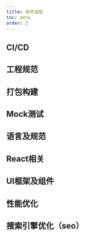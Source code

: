 ```yaml
---
title: 技术选型
toc: menu
order: 2
---
```

## CI/CD

## 工程规范

## 打包构建

## Mock测试

## 语言及规范

## React相关

## UI框架及组件

## 性能优化

## 搜索引擎优化（seo）